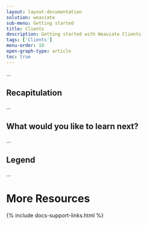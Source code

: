 ```yaml
---
layout: layout-documentation
solution: weaviate
sub-menu: Getting started
title: Clients
description: Getting started with Weaviate Clients
tags: ['Clients']
menu-order: 10
open-graph-type: article
toc: true
---
```


...

## Recapitulation

...

## What would you like to learn next?

...

## Legend

...

# More Resources

{% include docs-support-links.html %}
